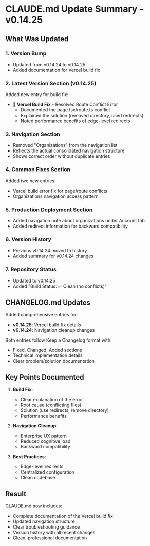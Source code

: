 # CLAUDE.md Update Summary - v0.14.25

## What Was Updated

### 1. Version Bump
- Updated from v0.14.24 to v0.14.25
- Added documentation for Vercel build fix

### 2. Latest Version Section (v0.14.25)
Added new entry for build fix:
- **🔧 Vercel Build Fix** - Resolved Route Conflict Error
  - Documented the page.tsx/route.ts conflict
  - Explained the solution (removed directory, used redirects)
  - Noted performance benefits of edge-level redirects

### 3. Navigation Section
- Removed "Organizations" from the navigation list
- Reflects the actual consolidated navigation structure
- Shows correct order without duplicate entries

### 4. Common Fixes Section
Added two new entries:
- Vercel build error fix for page/route conflicts
- Organizations navigation access pattern

### 5. Production Deployment Section
- Added navigation note about organizations under Account tab
- Added redirect information for backward compatibility

### 6. Version History
- Previous v0.14.24 moved to history
- Added summary for v0.14.24 changes

### 7. Repository Status
- Updated to v0.14.25
- Added "Build Status: ✅ Clean (no conflicts)"

## CHANGELOG.md Updates

Added comprehensive entries for:
- **v0.14.25**: Vercel build fix details
- **v0.14.24**: Navigation cleanup changes

Both entries follow Keep a Changelog format with:
- Fixed, Changed, Added sections
- Technical implementation details
- Clear problem/solution documentation

## Key Points Documented

1. **Build Fix**:
   - Clear explanation of the error
   - Root cause (conflicting files)
   - Solution (use redirects, remove directory)
   - Performance benefits

2. **Navigation Cleanup**:
   - Enterprise UX pattern
   - Reduced cognitive load
   - Backward compatibility

3. **Best Practices**:
   - Edge-level redirects
   - Centralized configuration
   - Clean codebase

## Result

CLAUDE.md now includes:
- Complete documentation of the Vercel build fix
- Updated navigation structure
- Clear troubleshooting guidance
- Version history with all recent changes
- Clean, professional documentation